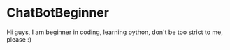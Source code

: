 # ChatBotBeginner
Hi guys, I am beginner in coding, learning python, don't be too strict to me, please :)
